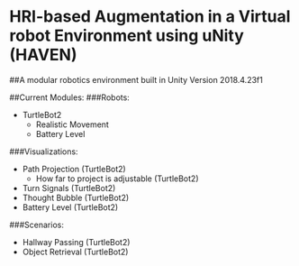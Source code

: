 # HRI-based Augmentation  in  a  Virtual  robot  Environment  using  uNity (HAVEN)
##A modular robotics environment built in Unity Version 2018.4.23f1


##Current Modules:
###Robots:
* TurtleBot2 
	* Realistic Movement
	* Battery Level

###Visualizations:
* Path Projection (TurtleBot2)
	* How far to project is adjustable (TurtleBot2)
* Turn Signals (TurtleBot2)
* Thought Bubble (TurtleBot2)
* Battery Level (TurtleBot2)

###Scenarios:
* Hallway Passing (TurtleBot2)
* Object Retrieval (TurtleBot2)

